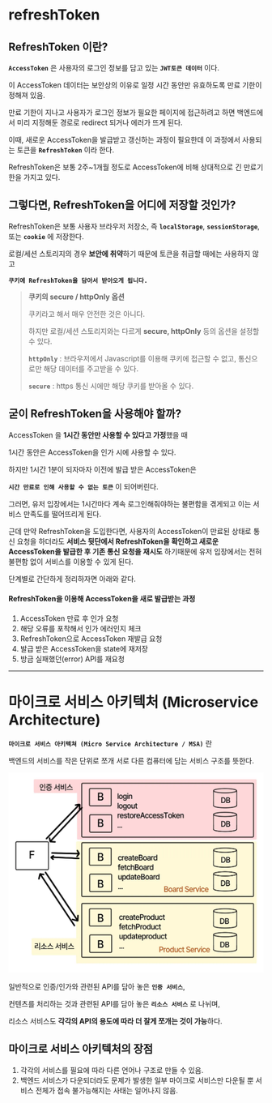 # refreshToken

## RefreshToken 이란?

**`AccessToken`** 은 사용자의 로그인 정보를 담고 있는 **`JWT토큰 데이터`** 이다.

이 AccessToken 데이터는 보안상의 이유로 일정 시간 동안만 유효하도록 만료 기한이 정해져 있음.

만료 기한이 지나고 사용자가 로그인 정보가 필요한 페이지에 접근하려고 하면 백엔드에서 미리 지정해둔 경로로 redirect 되거나 에러가 뜨게 된다.

이때, 새로운 AccessToken을 발급받고 갱신하는 과정이 필요한데 이 과정에서 사용되는 토큰을 **`RefreshToken`** 이라 한다.

RefreshToken은 보통 2주~1개월 정도로 AccessToken에 비해 상대적으로 긴 만료기한을 가지고 있다.

## 그렇다면, RefreshToken을 어디에 저장할 것인가?

RefreshToken은 보통 사용자 브라우저 저장소, 즉 **`localStorage`**, **`sessionStorage`**, 또는 **`cookie`** 에 저장한다.

로컬/세션 스토리지의 경우 **보안에 취약**하기 때문에 토큰을 취급할 때에는 사용하지 않고

**`쿠키에 RefreshToken을 담아서 받아오게 됩니다.`**

> **쿠키의 secure / httpOnly 옵션**
>
> 쿠키라고 해서 매우 안전한 것은 아니다.
>
> 하지만 로컬/세션 스토리지와는 다르게 **secure, httpOnly** 등의 옵션을 설정할 수 있다.
>
> **`httpOnly`** : 브라우저에서 Javascript를 이용해 쿠키에 접근할 수 없고, 통신으로만 해당 데이터를 주고받을 수 있다.
>
> **`secure`** : https 통신 시에만 해당 쿠키를 받아올 수 있다.

## 굳이 RefreshToken을 사용해야 할까?

AccessToken 을 **1시간 동안만 사용할 수 있다고 가정**했을 때

1시간 동안은 AccessToken을 인가 시에 사용할 수 있다.

하지만 1시간 1분이 되자마자 이전에 발급 받은 AccessToken은

**`시간 만료로 인해 사용할 수 없는 토큰`** 이 되어버린다.

그러면, 유저 입장에서는 1시간마다 계속 로그인해줘야하는 불편함을 겪게되고 이는 서비스 만족도를 떨어뜨리게 된다.

근데 만약 RefreshToken을 도입한다면,
사용자의 AccessToken이 만료된 상태로 통신 요청을 하더라도 **서비스 뒷단에서 RefreshToken을 확인하고 새로운 AccessToken을 발급한 후 기존 통신 요청을 재시도** 하기때문에
유저 입장에서는 전혀 불편함 없이 서비스를 이용할 수 있게 된다.

단계별로 간단하게 정리하자면 아래와 같다.

#### RefreshToken을 이용해 AccessToken을 새로 발급받는 과정

1. AccessToken 만료 후 인가 요청
2. 해당 오류를 포착해서 인가 에러인지 체크
3. RefreshToken으로 AccessToken 재발급 요청
4. 발급 받은 AccessToken을 state에 재저장
5. 방금 실패했던(error) API를 재요청

---

# 마이크로 서비스 아키텍처 (Microservice Architecture)

**`마이크로 서비스 아키텍쳐 (Micro Service Architecture / MSA)`** 란

백엔드의 서비스를 작은 단위로 쪼개 서로 다른 컴퓨터에 담는 서비스 구조를 뜻한다.

<img src='/assets/images/week02-01.png'/>

일반적으로 인증/인가와 관련된 API를 담아 놓은 **`인증 서비스`**,

컨텐츠를 처리하는 것과 관련된 API를 담아 놓은 **`리소스 서비스`** 로 나뉘며,

리소스 서비스도 **각각의 API의 용도에 따라 더 잘게 쪼개는 것이 가능**하다.

## 마이크로 서비스 아키텍처의 장점

1. 각각의 서비스를 필요에 따라 다른 언어나 구조로 만들 수 있음.
2. 백엔드 서비스가 다운되더라도 문제가 발생한 일부 마이크로 서비스만 다운될 뿐 서비스 전체가 접속 불가능해지는 사태는 일어나지 않음.
